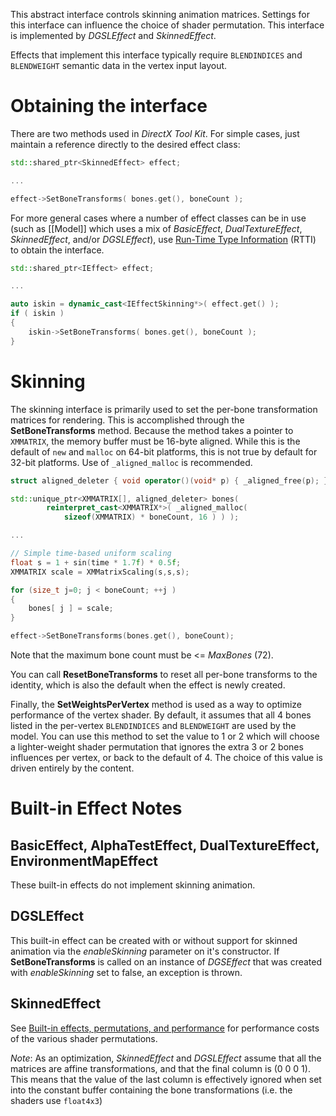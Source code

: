 This abstract interface controls skinning animation matrices. Settings for this interface can influence the choice of shader permutation. This interface is implemented by _DGSLEffect_ and _SkinnedEffect_.

Effects that implement this interface typically require ``BLENDINDICES`` and ``BLENDWEIGHT`` semantic data in the vertex input layout.

# Obtaining the interface
There are two methods used in _DirectX Tool Kit_. For simple cases, just maintain a reference directly to the desired effect class:

```cpp
std::shared_ptr<SkinnedEffect> effect;

...

effect->SetBoneTransforms( bones.get(), boneCount );
```

For more general cases where a number of effect classes can be in use (such as [[Model]] which uses a mix of _BasicEffect_, _DualTextureEffect_, _SkinnedEffect_, and/or _DGSLEffect_), use [Run-Time Type Information](https://en.wikipedia.org/wiki/Run-time_type_information) (RTTI) to obtain the interface.

```cpp
std::shared_ptr<IEffect> effect;

...

auto iskin = dynamic_cast<IEffectSkinning*>( effect.get() );
if ( iskin )
{
    iskin->SetBoneTransforms( bones.get(), boneCount );
}
```

# Skinning
The skinning interface is primarily used to set the per-bone transformation matrices for rendering. This is accomplished through the **SetBoneTransforms** method.  Because the method takes a pointer to ``XMMATRIX``, the memory buffer must be 16-byte aligned. While this is the default of ``new`` and ``malloc`` on 64-bit platforms, this is not true by default for 32-bit platforms. Use of ``_aligned_malloc`` is recommended.

```cpp
struct aligned_deleter { void operator()(void* p) { _aligned_free(p); } };

std::unique_ptr<XMMATRIX[], aligned_deleter> bones(
        reinterpret_cast<XMMATRIX*>( _aligned_malloc(
            sizeof(XMMATRIX) * boneCount, 16 ) ) );

...

// Simple time-based uniform scaling
float s = 1 + sin(time * 1.7f) * 0.5f;
XMMATRIX scale = XMMatrixScaling(s,s,s);

for (size_t j=0; j < boneCount; ++j )
{
    bones[ j ] = scale;
}

effect->SetBoneTransforms(bones.get(), boneCount);
```

Note that the maximum bone count must be <= _MaxBones_ (72).

You can call **ResetBoneTransforms** to reset all per-bone transforms to the identity, which is also the default when the effect is newly created.

Finally, the **SetWeightsPerVertex** method is used as a way to optimize performance of the vertex shader. By default, it assumes that all 4 bones listed in the per-vertex ``BLENDINDICES`` and ``BLENDWEIGHT`` are used by the model. You can use this method to set the value to 1 or 2 which will choose a lighter-weight shader permutation that ignores the extra 3 or 2 bones influences per vertex, or back to the default of 4. The choice of this value is driven entirely by the content.

# Built-in Effect Notes

## BasicEffect, AlphaTestEffect, DualTextureEffect, EnvironmentMapEffect
These built-in effects do not implement skinning animation.

## DGSLEffect
This built-in effect can be created with or without support for skinned animation via the _enableSkinning_ parameter on it's constructor. If **SetBoneTransforms** is called on an instance of _DGSEffect_ that was created with _enableSkinning_ set to false, an exception is thrown.

## SkinnedEffect
See [Built-in effects, permutations, and performance](http://blogs.msdn.com/b/shawnhar/archive/2010/04/30/built-in-effects-permutations-and-performance.aspx) for performance costs of the various shader permutations.

*Note*: As an optimization, _SkinnedEffect_ and _DGSLEffect_ assume that all the matrices are affine transformations, and that the final column is (0 0 0 1). This means that the value of the last column is effectively ignored when set into the constant buffer containing the bone transformations (i.e. the shaders use ``float4x3``)
